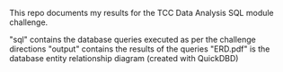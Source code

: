 This repo documents my results for the TCC Data Analysis SQL module challenge.

"sql" contains the database queries executed as per the challenge directions
"output" contains the results of the queries
"ERD.pdf" is the database entity relationship diagram (created with QuickDBD)